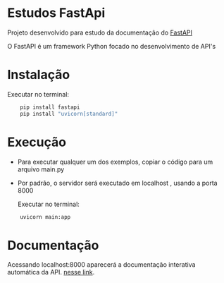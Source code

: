 # Estudos FastApi

Projeto desenvolvido para estudo da documentação do [FastAPI](https://fastapi.tiangolo.com/)
<br>

O FastAPI é um framework Python focado no desenvolvimento de API's

# Instalação

  Executar no terminal:
```bash
    pip install fastapi
    pip install "uvicorn[standard]"
``` 

# Execução

* Para executar qualquer um dos exemplos, copiar o código para um arquivo main.py 
* Por padrão, o servidor será executado em localhost , usando a porta 8000 

  Executar no terminal:
```bash
    uvicorn main:app
``` 
    
 # Documentação
 
 Acessando localhost:8000 aparecerá a documentação interativa automática da API.
 [nesse link](http://127.0.0.1:8000/docs).


